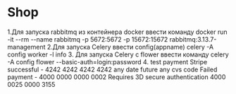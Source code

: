 # Shop

1.Для запуска rabbitmq из контейнера docker ввести команду
    docker run -it --rm --name rabbitmq -p 5672:5672 -p 15672:15672 rabbitmq:3.13.7-management
2.Для запуска Celery ввести config(appname)
    celery -A config worker -l info
3. Для запуска Celery c flower ввести команду
    celery -A config flower --basic-auth=login:password
4. test payment Stripe
    successful - 4242 4242 4242 4242 any date future any cvs code
    Failed payment - 4000 0000 0000 0002
    Requires 3D secure authentication 4000 0025 0000 3155